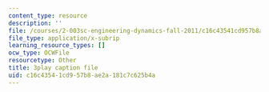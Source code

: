 ```yaml
---
content_type: resource
description: ''
file: /courses/2-003sc-engineering-dynamics-fall-2011/c16c43541cd957b8ae2a181c7c625b4a_63sIgMvBuEQ.vtt
file_type: application/x-subrip
learning_resource_types: []
ocw_type: OCWFile
resourcetype: Other
title: 3play caption file
uid: c16c4354-1cd9-57b8-ae2a-181c7c625b4a
---
```

